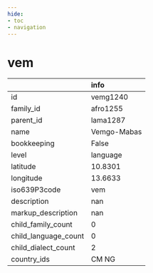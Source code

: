 ```yaml
---
hide:
- toc
- navigation
---
```

# vem
|                      | info        |
|:---------------------|:------------|
| id                   | vemg1240    |
| family_id            | afro1255    |
| parent_id            | lama1287    |
| name                 | Vemgo-Mabas |
| bookkeeping          | False       |
| level                | language    |
| latitude             | 10.8301     |
| longitude            | 13.6633     |
| iso639P3code         | vem         |
| description          | nan         |
| markup_description   | nan         |
| child_family_count   | 0           |
| child_language_count | 0           |
| child_dialect_count  | 2           |
| country_ids          | CM NG       |